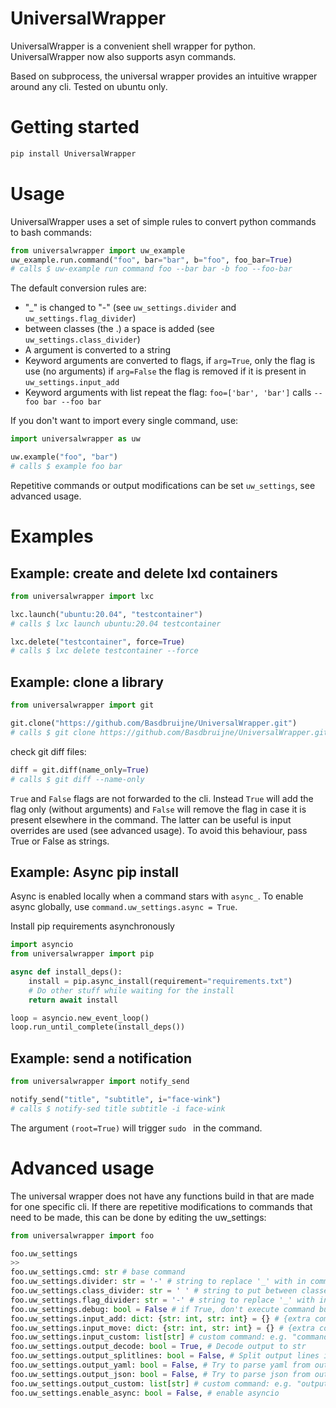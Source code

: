 # UniversalWrapper
UniversalWrapper is a convenient shell wrapper for python. UniversalWrapper now also supports asyn commands.

Based on subprocess, the universal wrapper provides an intuitive wrapper around any cli.
Tested on ubuntu only.

# Getting started

```bash
pip install UniversalWrapper
```

# Usage
UniversalWrapper uses a set of simple rules to convert python commands to bash commands:
```python
from universalwrapper import uw_example
uw_example.run.command("foo", bar="bar", b="foo", foo_bar=True)
# calls $ uw-example run command foo --bar bar -b foo --foo-bar
```
The default conversion rules are:
 - "_" is changed to "-" (see `uw_settings.divider` and `uw_settings.flag_divider`)
 - between classes (the .) a space is added (see `uw_settings.class_divider`)
 - A argument is converted to a string
 - Keyword arguments are converted to flags, if `arg=True`, only the flag is use (no arguments)
   if `arg=False` the flag is removed if it is present in `uw_settings.input_add`
 - Keyword arguments with list repeat the flag: `foo=['bar', 'bar']` calls `--foo bar --foo bar`

If you don't want to import every single command, use:
```python
import universalwrapper as uw

uw.example("foo", "bar")
# calls $ example foo bar
```

Repetitive commands or output modifications can be set `uw_settings`, see advanced usage.
# Examples
## Example: create and delete lxd containers

```python
from universalwrapper import lxc

lxc.launch("ubuntu:20.04", "testcontainer")
# calls $ lxc launch ubuntu:20.04 testcontainer

lxc.delete("testcontainer", force=True)
# calls $ lxc delete testcontainer --force
```

## Example: clone a library

```python
from universalwrapper import git

git.clone("https://github.com/Basdbruijne/UniversalWrapper.git")
# calls $ git clone https://github.com/Basdbruijne/UniversalWrapper.git
```
check git diff files:
```python
diff = git.diff(name_only=True)
# calls $ git diff --name-only
```
`True` and `False` flags are not forwarded to the cli. Instead `True` will add the flag only (without arguments) and `False` will remove the flag in case it is present elsewhere in the command. The latter can be useful is input overrides are used (see advanced usage). To avoid this behaviour, pass True or False as strings.

## Example: Async pip install

Async is enabled locally when a command stars with `async_`. To enable async globally, use `command.uw_settings.async = True`.

Install pip requirements asynchronously

```python
import asyncio
from universalwrapper import pip

async def install_deps():
    install = pip.async_install(requirement="requirements.txt")
    # Do other stuff while waiting for the install
    return await install

loop = asyncio.new_event_loop()
loop.run_until_complete(install_deps())
```

## Example: send a notification

```python
from universalwrapper import notify_send

notify_send("title", "subtitle", i="face-wink")
# calls $ notify-sed title subtitle -i face-wink
```

The argument `(root=True)` will trigger `sudo ` in the command.

# Advanced usage

The universal wrapper does not have any functions build in that are made for one specific cli. If there are repetitive modifications to commands that need to be made, this can be done by editing the uw_settings:

```python
from universalwrapper import foo

foo.uw_settings
>>
foo.uw_settings.cmd: str # base command
foo.uw_settings.divider: str = '-' # string to replace '_' with in command
foo.uw_settings.class_divider: str = ' ' # string to put between classes
foo.uw_settings.flag_divider: str = '-' # string to replace '_' with in flags
foo.uw_settings.debug: bool = False # if True, don't execute command but just print it
foo.uw_settings.input_add: dict: {str: int, str: int} = {} # {extra command, index where to add it}
foo.uw_settings.input_move: dict: {str: int, str: int} = {} # {extra command, index where to move it to}
foo.uw_settings.input_custom: list[str] # custom command: e.g. "command.reverse()"
foo.uw_settings.output_decode: bool = True, # Decode output to str
foo.uw_settings.output_splitlines: bool = False, # Split output lines into list
foo.uw_settings.output_yaml: bool = False, # Try to parse yaml from output
foo.uw_settings.output_json: bool = False, # Try to parse json from output
foo.uw_settings.output_custom: list[str] # custom command: e.g. "output.reverse()"
foo.uw_settings.enable_async: bool = False, # enable asyncio
```
